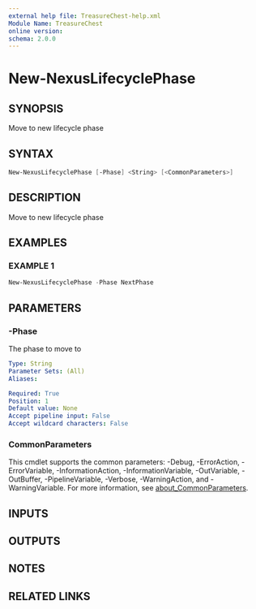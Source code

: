 ```yaml
---
external help file: TreasureChest-help.xml
Module Name: TreasureChest
online version:
schema: 2.0.0
---
```


# New-NexusLifecyclePhase

## SYNOPSIS

Move to new lifecycle phase

## SYNTAX

```powershell
New-NexusLifecyclePhase [-Phase] <String> [<CommonParameters>]
```

## DESCRIPTION

Move to new lifecycle phase

## EXAMPLES

### EXAMPLE 1

```powershell
New-NexusLifecyclePhase -Phase NextPhase
```

## PARAMETERS

### -Phase

The phase to move to

```yaml
Type: String
Parameter Sets: (All)
Aliases:

Required: True
Position: 1
Default value: None
Accept pipeline input: False
Accept wildcard characters: False
```

### CommonParameters

This cmdlet supports the common parameters: -Debug, -ErrorAction, -ErrorVariable, -InformationAction, -InformationVariable, -OutVariable, -OutBuffer, -PipelineVariable, -Verbose, -WarningAction, and -WarningVariable. For more information, see [about_CommonParameters](http://go.microsoft.com/fwlink/?LinkID=113216).

## INPUTS

## OUTPUTS

## NOTES

## RELATED LINKS
